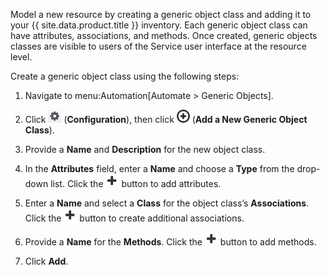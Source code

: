 Model a new resource by creating a generic object class and adding it to
your {{ site.data.product.title }} inventory. Each generic object class can have
attributes, associations, and methods. Once created, generic objects
classes are visible to users of the Service user interface at the
resource level.

Create a generic object class using the following steps:

1.  Navigate to menu:Automation\[Automate \> Generic Objects\].

2.  Click ![Configuration](/images/1847.png) (**Configuration**), then
    click ![Add a New Generic Object Class](/images/1862.png) (**Add a
    New Generic Object Class**).

3.  Provide a **Name** and **Description** for the new object class.

4.  In the **Attributes** field, enter a **Name** and choose a **Type**
    from the drop-down list. Click the ![Add](/images/1848.png) button
    to add attributes.

5.  Enter a **Name** and select a **Class** for the object class’s
    **Associations**. Click the ![Add](/images/1848.png) button to
    create additional associations.

6.  Provide a **Name** for the **Methods**. Click the
    ![Add](/images/1848.png) button to add methods.

7.  Click **Add**.
